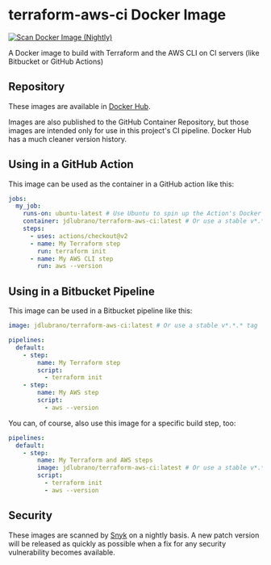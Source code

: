 # terraform-aws-ci Docker Image

[![Scan Docker Image (Nightly)](https://github.com/jdlubrano/docker-terraform-aws-ci/actions/workflows/docker-scan.yml/badge.svg)](https://github.com/jdlubrano/docker-terraform-aws-ci/actions/workflows/docker-scan.yml)

A Docker image to build with Terraform and the AWS CLI on CI servers (like
Bitbucket or GitHub Actions)

## Repository

These images are available in [Docker Hub](https://hub.docker.com/repository/docker/jdlubrano/terraform-aws-ci).

Images are also published to the GitHub Container Repository, but those images
are intended only for use in this project's CI pipeline.  Docker Hub has a much
cleaner version history.

## Using in a GitHub Action

This image can be used as the container in a GitHub action like this:

```yaml
jobs:
  my_job:
    runs-on: ubuntu-latest # Use Ubuntu to spin up the Action's Docker container
    container: jdlubrano/terraform-aws-ci:latest # Or use a stable v*.*.* tag
    steps:
      - uses: actions/checkout@v2
      - name: My Terraform step
        run: terraform init
      - name: My AWS CLI step
        run: aws --version
```

## Using in a Bitbucket Pipeline

This image can be used in a Bitbucket pipeline like this:

```yaml
image: jdlubrano/terraform-aws-ci:latest # Or use a stable v*.*.* tag

pipelines:
  default:
    - step:
        name: My Terraform step
        script:
          - terraform init
    - step:
        name: My AWS step
        script:
          - aws --version
```

You can, of course, also use this image for a specific build step, too:

```yaml
pipelines:
  default:
    - step:
        name: My Terraform and AWS steps
        image: jdlubrano/terraform-aws-ci:latest # Or use a stable v*.*.* tag
        script:
          - terraform init
          - aws --version
```

## Security

These images are scanned by [Snyk](https://snyk.io/) on a nightly basis.  A new
patch version will be released as quickly as possible when a fix for any
security vulnerability becomes available.
